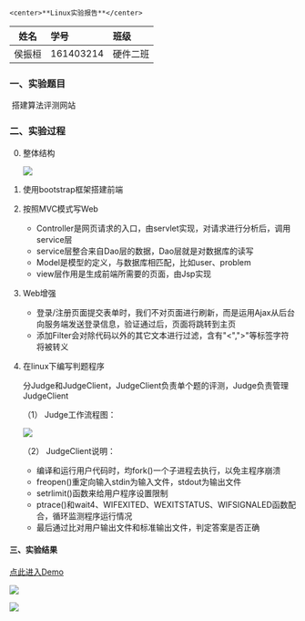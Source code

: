 	<center>﻿**Linux实验报告**</center>

| 姓名   | 学号      | 班级     |
| ------ | :-------- | :------- |
| 侯振桓 | 161403214 | 硬件二班 |

### 一、实验题目

​		搭建算法评测网站

### 二、实验过程

0. 整体结构

   ![](https://github.com/houzena/LINUX-2019/blob/master/161403214%E4%BE%AF%E6%8C%AF%E6%A1%93/img/f.png)

1. 使用bootstrap框架搭建前端
2. 按照MVC模式写Web
   -  Controller是网页请求的入口，由servlet实现，对请求进行分析后，调用service层
   -  service层整合来自Dao层的数据，Dao层就是对数据库的读写
   - Model是模型的定义，与数据库相匹配，比如user、problem
   - view层作用是生成前端所需要的页面，由Jsp实现

3. Web增强
   - 登录/注册页面提交表单时，我们不对页面进行刷新，而是运用Ajax从后台向服务端发送登录信息，验证通过后，页面将跳转到主页
   - 添加Filter会对除代码以外的其它文本进行过滤，含有"<",">"等标签字符将被转义

4. 在linux下编写判题程序

   分Judge和JudgeClient，JudgeClient负责单个题的评测，Judge负责管理JudgeClient

   （1） Judge工作流程图：

   ![](https://github.com/houzena/LINUX-2019/blob/master/161403214%E4%BE%AF%E6%8C%AF%E6%A1%93/img/g.png)

   （2） JudgeClient说明：

   - 编译和运行用户代码时，均fork()一个子进程去执行，以免主程序崩溃
   - freopen()重定向输入stdin为输入文件，stdout为输出文件
   - setrlimit()函数来给用户程序设置限制
   - ptrace()和wait4、WIFEXITED、WEXITSTATUS、WIFSIGNALED函数配合，循环监测程序运行情况
   - 最后通过比对用户输出文件和标准输出文件，判定答案是否正确

   

#### 三、实验结果

[点此进入Demo](<http://188.131.216.16:8080/hoj_2>)

![](https://github.com/houzena/LINUX-2019/blob/master/161403214%E4%BE%AF%E6%8C%AF%E6%A1%93/img/h.png)

![](https://github.com/houzena/LINUX-2019/blob/master/161403214%E4%BE%AF%E6%8C%AF%E6%A1%93/img/i.png)

